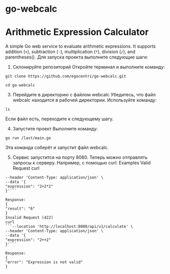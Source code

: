 # go-webcalc
# Arithmetic Expression Calculator
A simple Go web service to evaluate arithmetic expressions. It supports addition (`+`), subtraction (`-`), multiplication (`*`), division (`/`), and parentheses().
Для запуска проекта выполните следующие шаги:
1. Склонируйте репозиторий
Откройте терминал и выполните команду:

  ```git clone https://github.com/egocentri/go-webcalc.git```

  ```cd go-webcalc```

3. Перейдите в директорию с файлом webcalc
Убедитесь, что файл webcalc находится в рабочей директории. Используйте команду:

  ```ls```

Если файл есть, переходите к следующему шагу.

4. Запустите проект
Выполните команду:

  ```go run /last/main.go```

Эта команда соберёт и запустит файл webcalc.

5. Сервис запустится на порту 8080. 
Теперь можно отправлять запросы к серверу. Например, с помощью curl:
Examples
Valid Request
curl 
  ```--location 'http://localhost:8080/api/v1/calculate' \
--header 'Content-Type: application/json' \
--data '{
  "expression": "2+2*2"
}'```

Response:
{
  "result": "6"
}
Invalid Request (422)
curl  
  ```--location 'http://localhost:8080/api/v1/calculate' \
--header 'Content-Type: application/json' \
--data '{
  "expression": "2++2"
}'```

Response:
{
  "error": "Expression is not valid"
}
